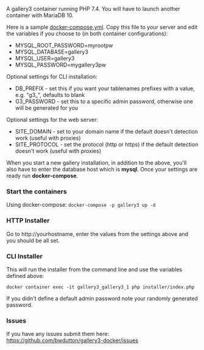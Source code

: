 A gallery3 container running PHP 7.4. You will have to launch another container with MariaDB 10.

Here is a sample [docker-compose.yml](https://github.com/bwdutton/gallery3-docker/blob/master/docker-compose.yml). Copy this file to your server and edit the variables if you choose to (in both container configurations):
* MYSQL_ROOT_PASSWORD=myrootpw
* MYSQL_DATABASE=gallery3
* MYSQL_USER=gallery3
* MYSQL_PASSWORD=mygallery3pw

Optional settings for CLI installation:
* DB_PREFIX - set this if you want your tablenames prefixes with a value, e.g. "g3_", defaults to blank
* G3_PASSWORD - set this to a specific admin password, otherwise one will be generated for you

Optional settings for the web server:
* SITE_DOMAIN - set to your domain name if the default doesn't detection work (useful with proxies)
* SITE_PROTOCOL - set the protocol (http or https) if the default detection doesn't work (useful with proxies)

When you start a new gallery installation, in addition to the above, you'll also have to enter the database host which is **mysql**. Once your settings are ready run __docker-compose__.

### Start the containers

Using docker-compose: `docker-compose -p gallery3 up -d`

### HTTP Installer

Go to http://yourhostname, enter the values from the settings above and you should be all set.

### CLI Installer

This will run the installer from the command line and use the variables defined above:

`docker container exec -it gallery3_gallery3_1 php installer/index.php`

If you didn't define a default admin password note your randomly generated password.

### Issues

If you have any issues submit them here: https://github.com/bwdutton/gallery3-docker/issues
